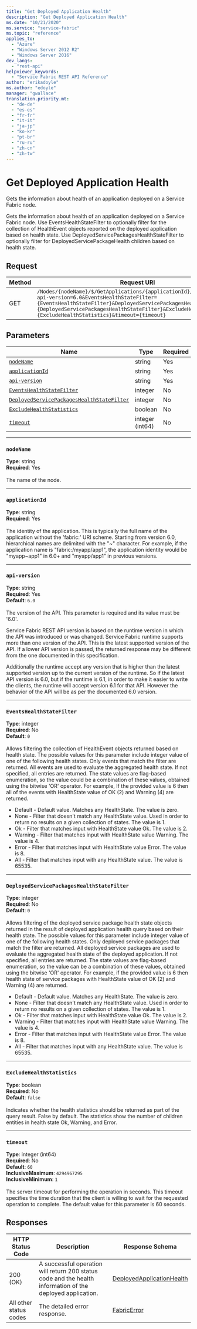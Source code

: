 ```yaml
---
title: "Get Deployed Application Health"
description: "Get Deployed Application Health"
ms.date: "10/21/2020"
ms.service: "service-fabric"
ms.topic: "reference"
applies_to: 
  - "Azure"
  - "Windows Server 2012 R2"
  - "Windows Server 2016"
dev_langs: 
  - "rest-api"
helpviewer_keywords: 
  - "Service Fabric REST API Reference"
author: "erikadoyle"
ms.author: "edoyle"
manager: "gwallace"
translation.priority.mt: 
  - "de-de"
  - "es-es"
  - "fr-fr"
  - "it-it"
  - "ja-jp"
  - "ko-kr"
  - "pt-br"
  - "ru-ru"
  - "zh-cn"
  - "zh-tw"
---
```

# Get Deployed Application Health
Gets the information about health of an application deployed on a Service Fabric node.

Gets the information about health of an application deployed on a Service Fabric node. Use EventsHealthStateFilter to optionally filter for the collection of HealthEvent objects reported on the deployed application based on health state. Use DeployedServicePackagesHealthStateFilter to optionally filter for DeployedServicePackageHealth children based on health state.

## Request
| Method | Request URI |
| ------ | ----------- |
| GET | `/Nodes/{nodeName}/$/GetApplications/{applicationId}/$/GetHealth?api-version=6.0&EventsHealthStateFilter={EventsHealthStateFilter}&DeployedServicePackagesHealthStateFilter={DeployedServicePackagesHealthStateFilter}&ExcludeHealthStatistics={ExcludeHealthStatistics}&timeout={timeout}` |


## Parameters
| Name | Type | Required | Location |
| --- | --- | --- | --- |
| [`nodeName`](#nodename) | string | Yes | Path |
| [`applicationId`](#applicationid) | string | Yes | Path |
| [`api-version`](#api-version) | string | Yes | Query |
| [`EventsHealthStateFilter`](#eventshealthstatefilter) | integer | No | Query |
| [`DeployedServicePackagesHealthStateFilter`](#deployedservicepackageshealthstatefilter) | integer | No | Query |
| [`ExcludeHealthStatistics`](#excludehealthstatistics) | boolean | No | Query |
| [`timeout`](#timeout) | integer (int64) | No | Query |

____
### `nodeName`
__Type__: string <br/>
__Required__: Yes<br/>
<br/>
The name of the node.

____
### `applicationId`
__Type__: string <br/>
__Required__: Yes<br/>
<br/>
The identity of the application. This is typically the full name of the application without the 'fabric:' URI scheme.
Starting from version 6.0, hierarchical names are delimited with the "~" character.
For example, if the application name is "fabric:/myapp/app1", the application identity would be "myapp~app1" in 6.0+ and "myapp/app1" in previous versions.


____
### `api-version`
__Type__: string <br/>
__Required__: Yes<br/>
__Default__: `6.0` <br/>
<br/>
The version of the API. This parameter is required and its value must be '6.0'.

Service Fabric REST API version is based on the runtime version in which the API was introduced or was changed. Service Fabric runtime supports more than one version of the API. This is the latest supported version of the API. If a lower API version is passed, the returned response may be different from the one documented in this specification.

Additionally the runtime accept any version that is higher than the latest supported version up to the current version of the runtime. So if the latest API version is 6.0, but if the runtime is 6.1, in order to make it easier to write the clients, the runtime will accept version 6.1 for that API. However the behavior of the API will be as per the documented 6.0 version.


____
### `EventsHealthStateFilter`
__Type__: integer <br/>
__Required__: No<br/>
__Default__: `0` <br/>
<br/>
Allows filtering the collection of HealthEvent objects returned based on health state.
The possible values for this parameter include integer value of one of the following health states.
Only events that match the filter are returned. All events are used to evaluate the aggregated health state.
If not specified, all entries are returned. The state values are flag-based enumeration, so the value could be a combination of these values, obtained using the bitwise 'OR' operator. For example, If the provided value is 6 then all of the events with HealthState value of OK (2) and Warning (4) are returned.

- Default - Default value. Matches any HealthState. The value is zero.
- None - Filter that doesn't match any HealthState value. Used in order to return no results on a given collection of states. The value is 1.
- Ok - Filter that matches input with HealthState value Ok. The value is 2.
- Warning - Filter that matches input with HealthState value Warning. The value is 4.
- Error - Filter that matches input with HealthState value Error. The value is 8.
- All - Filter that matches input with any HealthState value. The value is 65535.


____
### `DeployedServicePackagesHealthStateFilter`
__Type__: integer <br/>
__Required__: No<br/>
__Default__: `0` <br/>
<br/>
Allows filtering of the deployed service package health state objects returned in the result of deployed application health query based on their health state.
The possible values for this parameter include integer value of one of the following health states.
Only deployed service packages that match the filter are returned. All deployed service packages are used to evaluate the aggregated health state of the deployed application.
If not specified, all entries are returned.
The state values are flag-based enumeration, so the value can be a combination of these values, obtained using the bitwise 'OR' operator.
For example, if the provided value is 6 then health state of service packages with HealthState value of OK (2) and Warning (4) are returned.

- Default - Default value. Matches any HealthState. The value is zero.
- None - Filter that doesn't match any HealthState value. Used in order to return no results on a given collection of states. The value is 1.
- Ok - Filter that matches input with HealthState value Ok. The value is 2.
- Warning - Filter that matches input with HealthState value Warning. The value is 4.
- Error - Filter that matches input with HealthState value Error. The value is 8.
- All - Filter that matches input with any HealthState value. The value is 65535.


____
### `ExcludeHealthStatistics`
__Type__: boolean <br/>
__Required__: No<br/>
__Default__: `false` <br/>
<br/>
Indicates whether the health statistics should be returned as part of the query result. False by default.
The statistics show the number of children entities in health state Ok, Warning, and Error.


____
### `timeout`
__Type__: integer (int64) <br/>
__Required__: No<br/>
__Default__: `60` <br/>
__InclusiveMaximum__: `4294967295` <br/>
__InclusiveMinimum__: `1` <br/>
<br/>
The server timeout for performing the operation in seconds. This timeout specifies the time duration that the client is willing to wait for the requested operation to complete. The default value for this parameter is 60 seconds.

## Responses

| HTTP Status Code | Description | Response Schema |
| --- | --- | --- |
| 200 (OK) | A successful operation will return 200 status code and the health information of the deployed application.<br/> | [DeployedApplicationHealth](sfclient-v80-model-deployedapplicationhealth.md) |
| All other status codes | The detailed error response.<br/> | [FabricError](sfclient-v80-model-fabricerror.md) |
